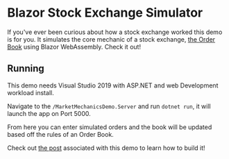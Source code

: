 # Blazor Stock Exchange Simulator

If you've ever been curious about how a stock exchange worked this demo is for you. It simulates the core mechanic of a stock exchange, [the Order Book](/posts/basic-market-mechanics-the-order-book-explained) using Blazor WebAssembly. Check it out!

## Running

This demo needs Visual Studio 2019 with ASP.NET and web Development workload install.

Navigate to the `/MarketMechanicsDemo.Server` and run `dotnet run`, it will launch the app on Port 5000.

From here you can enter simulated orders and the book will be updated based off the rules of an Order Book.

Check out [the post](https://slorello.com/posts/build-stock-market-simulator-with-blazor-webassembly) associated with this demo to learn how to build it!